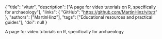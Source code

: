 {
  "title": "vitutr",
  "description": ["A page for video tutorials on R, specifically for archaeology"],
  "links": {
    "GitHub": "https://github.com/MartinHinz/vitutr"
  },
  "authors": ["MartinHinz"],
  "tags": ["Educational resources and practical guides"],
  "doi": null
}

<!-- Generated by csv2md.R – do not edit by hand -->

A page for video tutorials on R, specifically for archaeology